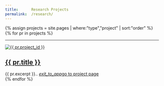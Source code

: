 ```yaml
---
title:      Research Projects
permalink:  /research/
---
```


{% assign projects = site.pages | where:"type","project" | sort:"order" %}
{% for pr in projects %}
  <hr>
  <div class="media">
    <a href="{{ pr.permalink | relative_url }}">
      <img class="ic4f-thumb ic4f-list-img" src="{{ site.baseurl }}/assets/content/projects/{{ pr.project_id }}/thumb.jpg" alt="{{ pr.project_id }}">
    </a>
    <div class="media-body">
      <h2><a href="{{ pr.permalink | relative_url }}">{{ pr.title }}</a></h2>
      {{ pr.excerpt }}..
      <a class="ic4f-nowrap" href="{{ pr.permalink | relative_url }}">
        <i class="material-icons md-18">exit_to_app</i><span class="ic4f-download">go to project page</span></a>
    </div>
  </div>
{% endfor %}

